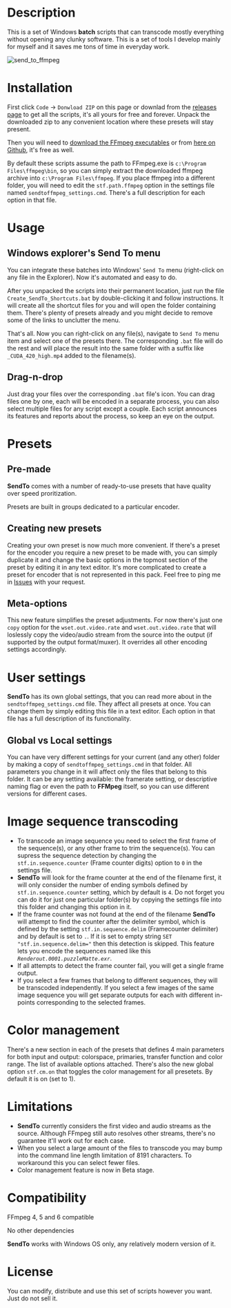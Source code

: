 # Description
This is a set of Windows **batch** scripts that can transcode mostly everything without opening any clunky software. This is a set of tools I develop mainly for myself and it saves me tons of time in everyday work.

![send_to_ffmpeg](https://user-images.githubusercontent.com/9025818/155185990-32fec47d-e557-4a2f-a412-49f2f9a57f3d.jpg "SendTo_FFmpeg presets in the Windows Explorer's Send To menu")

# Installation 

First click `Code` -> `Donwload ZIP` on this page or downlad from the [releases page](https://github.com/keerah/SendTo_FFmpeg/releases) to get all the scripts, it's all yours for free and forever. Unpack the downloaded zip to any convenient location where these presets will stay present.

Then you will need to [download the FFmpeg executables](https://ffmpeg.org/download.html#build-windows) or from [here on Github](https://github.com/BtbN/FFmpeg-Builds/releases), it's free as well.

By default these scripts assume the path to FFmpeg.exe is `c:\Program Files\ffmpeg\bin`, so you can simply extract the downloaded ffmpeg archive into `c:\Program Files\ffmpeg`. If you place ffmpeg into a different folder, you will need to edit the `stf.path.ffmpeg` option in the settings file named `sendtoffmpeg_settings.cmd`. There's a full description for each option in that file.

# Usage

## Windows explorer's Send To menu
You can integrate these batches into Windows' `Send To` menu (right-click on any file in the Explorer). Now it's automated and easy to do.

After you unpacked the scripts into their permanent location, just run the file `Create_SendTo_Shortcuts.bat` by double-clicking it and follow instructions. It will create all the shortcut files for you and will open the folder containing them. There's plenty of presets already and you might decide to remove some of the links to unclutter the menu.

That's all. Now you can right-click on any file(s), navigate to `Send To` menu item and select one of the presets there. The corresponding `.bat` file will do the rest and will place the result into the same folder with a suffix like `_CUDA_420_high.mp4` added to the filename(s).

## Drag-n-drop
Just drag your files over the corresponding `.bat` file's icon. You can drag files one by one, each will be encoded in a separate process, you can also select multiple files for any script except a couple. Each script announces its features and reports about the process, so keep an eye on the output.

# Presets

## Pre-made
**SendTo** comes with a number of ready-to-use presets that have quality over speed proritization. 

Presets are built in groups dedicated to a particular encoder.

## Creating new presets
Creating your own preset is now much more convenient. If there's a preset for the encoder you require a new preset to be made with, you can simply duplicate it and change the basic options in the topmost section of the preset by editing it in any text editor. It's more complicated to create a preset for encoder that is not represented in this pack. Feel free to ping me in [Issues](https://github.com/keerah/SendTo_FFmpeg/issues) with your request.

## Meta-options
This new feature simplifies the preset adjustments. For now there's just one `copy` option for the `wset.out.video.rate` and `wset.out.video.rate` that will loslessly copy the video/audio stream from the source into the output (if supported by the output format/muxer). It overrides all other encoding settings accordingly.

# User settings

**SendTo** has its own global settings, that you can read more about in the `sendtoffmpeg_settings.cmd` file. They affect all presets at once. You can change them by simply editing this file in a text editor. Each option in that file has a full description of its functionality.

## Global vs Local settings
You can have very different settings for your current (and any other) folder by making a copy of `sendtoffmpeg_settings.cmd` in that folder. All parameters you change in it will affect only the files that belong to this folder. It can be any setting available: the framerate setting, or descriptive naming flag or even the path to **FFMpeg** itself, so you can use different versions for different cases.

# Image sequence transcoding

- To transcode an image sequence you need to select the first frame of the sequence(s), or any other frame to trim the sequence(s). You can supress the sequence detection by changing the `stf.in.sequence.counter` (Frame counter digits) option to `0` in the settings file. 
- **SendTo** will look for the frame counter at the end of the filename first, it will only consider the number of ending symbols defined by `stf.in.sequence.counter` setting, which by default is `4`. Do not forget you can do it for just one particular folder(s) by copying the settings file into this folder and changing this option in it.
- If the frame counter was not found at the end of the filename **SendTo** will attempt to find the counter after the delimiter symbol, which is defined by the setting `stf.in.sequence.delim` (Framecounter delimiter) and by default is set to `.`. If it is set to empty string `SET "stf.in.sequence.delim="` then this detection is skipped. This feature lets you encode the sequences named like this _`Renderout.0001.puzzleMatte.exr`_.
- If all attempts to detect the frame counter fail, you will get a single frame output.
- If you select a few frames that belong to different sequences, they will be transcoded independently. If you select a few images of the same image sequence you will get separate outputs for each with different in-points corresponding to the selected frames.

# Color management

There's a new section in each of the presets that defines 4 main parameters for both input and output: colorspace, primaries, transfer function and color range. The list of available options attached. 
There's also the new global option `stf.cm.on` that toggles the color management for all presetets. By default it is on (set to 1).

# Limitations

- **SendTo** currently considers the first video and audio streams as the source. Although FFmpeg still auto resolves other streams, there's no guarantee it'll work out for each case.
- When you select a large amount of the files to transcode you may bump into the command line length limitation of 8191 characters. To workaround this you can select fewer files.
- Color management feature is now in Beta stage.

# Compatibility

FFmpeg 4, 5 and 6 compatible

No other dependencies 

**SendTo** works with Windows OS only, any relatively modern version of it. 

# License

You can modify, distribute and use this set of scripts however you want. Just do not sell it.
